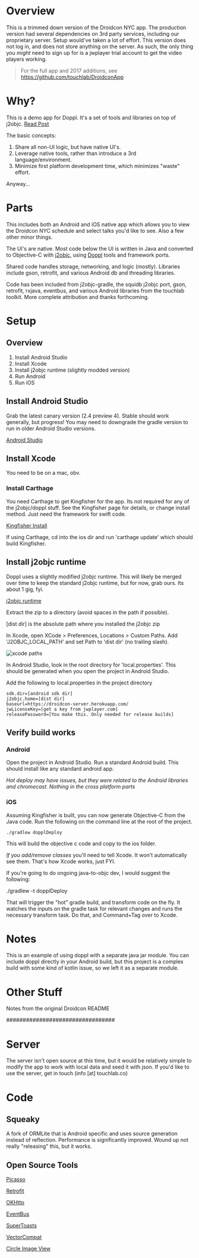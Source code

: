 # Overview

This is a trimmed down version of the Droidcon NYC app. The production version had several dependencies
on 3rd party services, including our proprietary server. Setup would've taken a lot of effort.
This version does not log in, and does not store anything on the server. As such, the only thing
you *might* need to sign up for is a jwplayer trial account to get the video players working.

>
> For the full app and 2017 additions, see https://github.com/touchlab/DroidconApp
>

# Why?

This is a demo app for Doppl. It's a set of tools and libraries on top of j2objc. [Read Post](https://medium.com/@kpgalligan/doppl-e075a0fde44c)

The basic concepts:

1. Share all non-UI logic, but have native UI's.
2. Leverage native tools, rather than introduce a 3rd language/environment.
3. Minimize first platform development time, which minimizes "waste" effort.

Anyway...

# Parts

This includes both an Android and iOS native app which allows you to view the Droidcon NYC schedule
and select talks you'd like to see. Also a few other minor things.

The UI's are native. Most code below the UI is written in Java and converted to Objective-C with
[j2objc](http://j2objc.org/), using [Doppl](http://doppl.co/) tools and framework ports.

Shared code handles storage, networking, and logic (mostly). Libraries include gson, retrofit, and
various Android db and threading libraries.

Code has been included from j2objc-gradle, the squidb j2objc port, gson, retrofit, rxjava, eventbus,
and various Android libraries from the touchlab toolkit. More complete attribution and thanks forthcoming.

# Setup

## Overview

1. Install Android Studio
2. Install Xcode
3. Install j2objc runtime (slightly modded version)
4. Run Android
5. Run iOS

## Install Android Studio

Grab the latest canary version (2.4 preview 4). Stable should work generally,
but progress! You may need to downgrade the gradle version to run in older Android Studio versions.

[Android Studio](https://developer.android.com/studio/index.html)

## Install Xcode

You need to be on a mac, obv.

### Install Carthage

You need Carthage to get Kingfisher for the app. Its not required for any of the j2objc/doppl stuff.
See the Kingfisher page for details, or change install method. Just need the framework for swift code.

[Kingfisher Install](https://github.com/onevcat/Kingfisher/wiki/Installation-Guide)

If using Carthage, cd into the ios dir and run 'carthage update' which should build Kingfisher.

## Install j2objc runtime

Doppl uses a slightly modified j2objc runtime. This will likely be merged over time to keep the standard
j2objc runtime, but for now, grab ours. Its about 1 gig, fyi.

[j2objc runtime](http://dopplmaven.s3-website-us-east-1.amazonaws.com/dist.zip)

Extract the zip to a directory (avoid spaces in the path if possible).

[dist dir] is the absolute path where you installed the j2objc zip

In Xcode, open XCode > Preferences, Locations > Custom Paths. Add 'J2OBJC_LOCAL_PATH' and set Path
to 'dist dir' (no trailing slash).

![xcode paths](https://s3.amazonaws.com/dopplmaven/xcodepath.png)

In Android Studio, look in the root directory for 'local.properties'. This should be generated when you open the project in Android Studio.

Add the following to local.properties in the project directory

```
sdk.dir=[android sdk dir]
j2objc.home=[dist dir]
baseurl=https://droidcon-server.herokuapp.com/
jwLicenseKey=[get a key from jwplayer.com]
releasePassword=[You make this. Only needed for release builds]
```

## Verify build works

### Android

Open the project in Android Studio. Run a standard Android build. This should install like any
standard android app.

*Hot deploy may have issues, but they were related to the Android libraries and chromecast. Nothing
in the cross platform parts*

### iOS

Assuming Kingfisher is built, you can now generate Objective-C from the Java code. Run the following on the command line at the root of the project.

```
./gradlew dopplDeploy
```

This will build the objective c code and copy to the ios folder.

*If you add/remove classes* you'll need to tell Xcode. It won't automatically see them. That's how Xcode works, just FYI.

If you're going to do ongoing java-to-objc dev, I would suggest the following:

./gradlew -t dopplDeploy

That will trigger the "hot" gradle build, and transform code on the fly. It
watches the inputs on the gradle task for relevant changes and runs the
necessary transform task. Do that, and Command+Tag over to Xcode.

# Notes

This is an example of using doppl with a separate java jar module. You can include doppl directly in your
Android build, but this project is a complex build with some kind of kotlin issue, so we left it as a separate module.

# Other Stuff

Notes from the original Droidcon README

#################################

# Server

The server isn't open source at this time, but it would be relatively simple to modify the app to
work with local data and seed it with json.  If you'd like to use the server, get in touch (info [at] touchlab.co)

# Code

## Squeaky

A fork of ORMLite that is Android specific and uses source generation instead of reflection.  Performance
is significantly improved. Wound up not really "releasing" this, but it works.

## Open Source Tools

[Picasso](http://square.github.io/picasso/)

[Retrofit](http://square.github.io/retrofit/)

[OKHttp](http://square.github.io/okhttp/)

[EventBus](https://github.com/greenrobot/EventBus)

[SuperToasts](https://github.com/JohnPersano/SuperToasts)

[VectorCompat](https://github.com/wnafee/vector-compat)

[Circle Image View](https://github.com/hdodenhof/CircleImageView)
